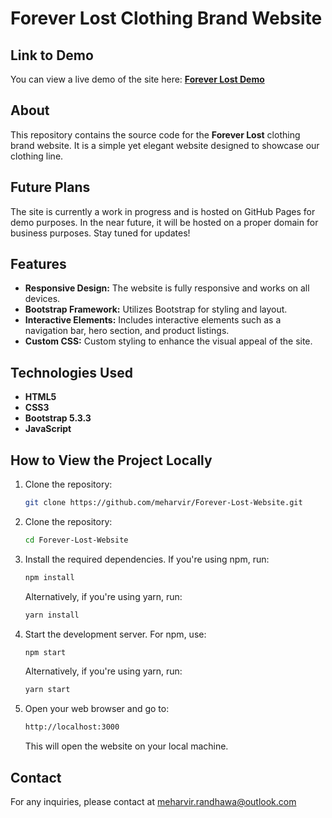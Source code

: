 # Forever Lost Clothing Brand Website

## Link to Demo
You can view a live demo of the site here: [**Forever Lost Demo**](https://meharvir.github.io/Forever-Lost-Website/)

## About
This repository contains the source code for the **Forever Lost** clothing brand website. It is a simple yet elegant website designed to showcase our clothing line.

## Future Plans
The site is currently a work in progress and is hosted on GitHub Pages for demo purposes. In the near future, it will be hosted on a proper domain for business purposes. Stay tuned for updates!

## Features
- **Responsive Design:** The website is fully responsive and works on all devices.
- **Bootstrap Framework:** Utilizes Bootstrap for styling and layout.
- **Interactive Elements:** Includes interactive elements such as a navigation bar, hero section, and product listings.
- **Custom CSS:** Custom styling to enhance the visual appeal of the site.

## Technologies Used
- **HTML5**
- **CSS3**
- **Bootstrap 5.3.3**
- **JavaScript**

## How to View the Project Locally
1. Clone the repository:
   ```sh
   git clone https://github.com/meharvir/Forever-Lost-Website.git
2. Clone the repository:
   ```sh
   cd Forever-Lost-Website
3. Install the required dependencies. If you're using npm, run:
   ```sh
   npm install
   ```
   Alternatively, if you're using yarn, run:
   ```sh
   yarn install
4. Start the development server. For npm, use:
   ```sh
   npm start
   ```
   Alternatively, if you're using yarn, run:
   ```sh
   yarn start
5. Open your web browser and go to:
    ```sh
    http://localhost:3000
     ```
    This will open the website on your local machine.
   
## Contact
For any inquiries, please contact at meharvir.randhawa@outlook.com



   
 
